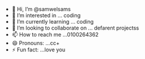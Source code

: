 - 👋 Hi, I’m @samwelsams
- 👀 I’m interested in ... coding 
- 🌱 I’m currently learning ... coding 
- 💞️ I’m looking to collaborate on ... defarent projectss
- 📫 How to reach me ...0100264362
- 😄 Pronouns: ...cc+
- ⚡ Fun fact: ...love you 

<!---
samwelsams/samwelsams is a ✨ special ✨ repository because its `README.md` (this file) appears on your GitHub profile.
You can click the Preview link to take a look at your changes.
--->
